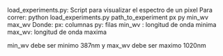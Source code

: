 load_experiments.py:
Script para visualizar el espectro de un pixel
Para correr:
    python load_experiments.py path_to_experiment px py min_wv max_wv
Donde:
    px: columnas
    py: filas
    min_wv : longitud de onda minima
    max_wv: longitud de onda maxima

min_wv debe ser minimo 387nm y max_wv debe ser maximo 1020nm

